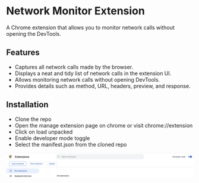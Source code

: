 # Network Monitor Extension

A Chrome extension that allows you to monitor network calls without opening the DevTools.


## Features

- Captures all network calls made by the browser.
- Displays a neat and tidy list of network calls in the extension UI.
- Allows monitoring network calls without opening DevTools.
- Provides details such as method, URL, headers, preview, and response.

## Installation
- Clone the repo
- Open the manage extension page on chrome or visit chrome://extension
- Click on load unpacked 
- Enable developer mode toggle 
- Select the manifest.json from the cloned repo

![Extension UI](images/chrome_ss.png)
